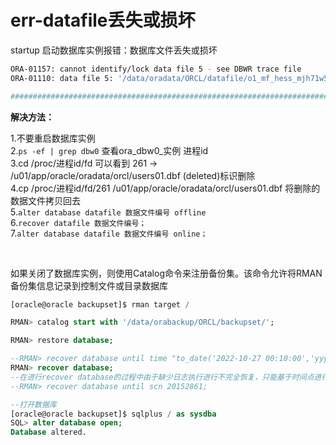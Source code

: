 # err-datafile丢失或损坏

startup 启动数据库实例报错：数据库文件丢失或损坏

```bash
ORA-01157: cannot identify/lock data file 5 - see DBWR trace file
ORA-01110: data file 5: '/data/oradata/ORCL/datafile/o1_mf_hess_mjh71w5r_.dbf'

###########################################################################################


```

**解决方法：** 

1.不要重启数据库实例  
2.`ps -ef | grep dbw0`​ 查看ora\_dbw0\_实例 进程id  
3.cd /proc/进程id/fd    可以看到 261 -\> /u01/app/oracle/oradata/orcl/users01.dbf (deleted)标识删除  
4.cp /proc/进程id/fd/261  /u01/app/oracle/oradata/orcl/users01.dbf 将删除的数据文件拷贝回去  
5.`alter database datafile 数据文件编号 offline`​  
6.`recover datafile 数据文件编号；`​  
7.`alter database datafile 数据文件编号 online；`​

‍

如果关闭了数据库实例，则使用Catalog命令来注册备份集。该命令允许将RMAN备份集信息记录到控制文件或目录数据库

```sql
[oracle@oracle backupset]$ rman target /

RMAN> catalog start with '/data/orabackup/ORCL/backupset/';

RMAN> restore database;

--RMAN> recover database until time "to_date('2022-10-27 00:10:00','yyyy-mm-dd hh24:mi:ss')"; --基于时间点恢复
RMAN> recover database;
--在进行recover database的过程中由于缺少日志执行进行不完全恢复，只能基于时间点进行恢复
--RMAN> recover database until scn 20152861;

--打开数据库
[oracle@oracle backupset]$ sqlplus / as sysdba
SQL> alter database open;
Database altered.

```

‍

‍
